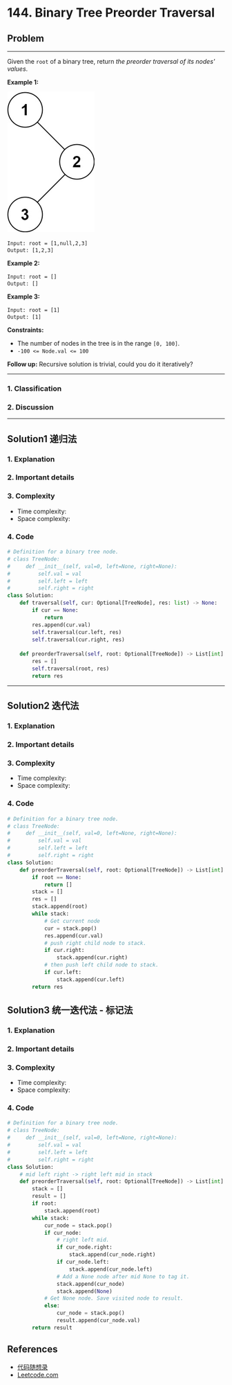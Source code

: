 # 144. Binary Tree Preorder Traversal

## Problem

*****

Given the `root` of a binary tree, return *the preorder traversal of its nodes' values*.

 

**Example 1:**

![img](./0144%20Binary%20Tree%20Preorder%20Traversal.assets/inorder_1.jpg)

```
Input: root = [1,null,2,3]
Output: [1,2,3]
```

**Example 2:**

```
Input: root = []
Output: []
```

**Example 3:**

```
Input: root = [1]
Output: [1]
```

 

**Constraints:**

- The number of nodes in the tree is in the range `[0, 100]`.
- `-100 <= Node.val <= 100`

 

**Follow up:** Recursive solution is trivial, could you do it iteratively?

******

### 1. Classification



### 2. Discussion





*******

## Solution1 递归法

### 1. Explanation





### 2. Important details





### 3. Complexity

- Time complexity:
- Space complexity:



### 4. Code

```python
# Definition for a binary tree node.
# class TreeNode:
#     def __init__(self, val=0, left=None, right=None):
#         self.val = val
#         self.left = left
#         self.right = right
class Solution:
    def traversal(self, cur: Optional[TreeNode], res: list) -> None:
        if cur == None:
            return
        res.append(cur.val)
        self.traversal(cur.left, res)
        self.traversal(cur.right, res)
        
    def preorderTraversal(self, root: Optional[TreeNode]) -> List[int]:
        res = []
        self.traversal(root, res)
        return res
```



********

## Solution2 迭代法

### 1. Explanation





### 2. Important details





### 3. Complexity

- Time complexity:
- Space complexity:



### 4. Code

```python
# Definition for a binary tree node.
# class TreeNode:
#     def __init__(self, val=0, left=None, right=None):
#         self.val = val
#         self.left = left
#         self.right = right
class Solution:
    def preorderTraversal(self, root: Optional[TreeNode]) -> List[int]:
        if root == None:
            return []
        stack = []
        res = []
        stack.append(root)
        while stack:
            # Get current node
            cur = stack.pop()
            res.append(cur.val)
            # push right child node to stack.
            if cur.right:
                stack.append(cur.right)
            # then push left child node to stack.
            if cur.left:
                stack.append(cur.left)
        return res
```

## Solution3 统一迭代法 - 标记法

### 1. Explanation





### 2. Important details





### 3. Complexity

- Time complexity:
- Space complexity:



### 4. Code

```python
# Definition for a binary tree node.
# class TreeNode:
#     def __init__(self, val=0, left=None, right=None):
#         self.val = val
#         self.left = left
#         self.right = right
class Solution:
    # mid left right -> right left mid in stack
    def preorderTraversal(self, root: Optional[TreeNode]) -> List[int]:
        stack = []
        result = []
        if root:
            stack.append(root)
        while stack:
            cur_node = stack.pop()
            if cur_node:
                # right left mid.
                if cur_node.right:
                    stack.append(cur_node.right)
                if cur_node.left:
                    stack.append(cur_node.left)
                # Add a None node after mid None to tag it.
                stack.append(cur_node)
                stack.append(None)
            # Get None node. Save visited node to result.
            else:
                cur_node = stack.pop()
                result.append(cur_node.val)
        return result
```



## References

- [代码随想录 ](https://github.com/youngyangyang04/leetcode-master)
- [Leetcode.com](https://leetcode.com/problemset/all/)
